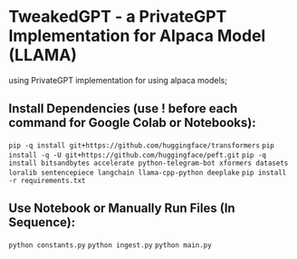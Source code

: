 # TweakedGPT - a PrivateGPT Implementation for Alpaca Model (LLAMA)
using PrivateGPT implementation for using alpaca models;

## Install Dependencies (use ! before each command for Google Colab or Notebooks):
``` pip -q install git+https://github.com/huggingface/transformers ```
``` pip install -q -U git+https://github.com/huggingface/peft.git ```
``` pip -q install bitsandbytes accelerate python-telegram-bot xformers datasets loralib sentencepiece langchain llama-cpp-python deeplake ```
``` pip install -r requirements.txt ```

## Use Notebook or Manually Run Files (In Sequence):
``` python constants.py ```
``` python ingest.py ```
``` python main.py ```
